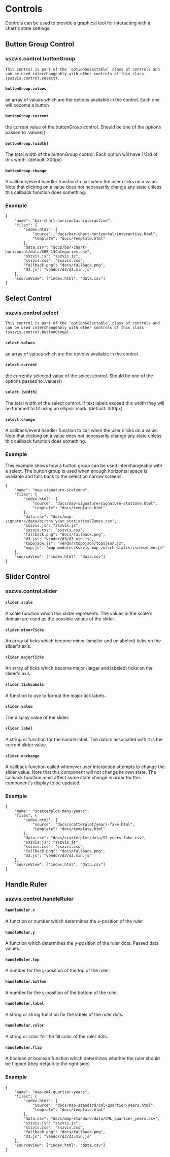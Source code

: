 # Controls

Controls can be used to provide a graphical tool for interacting with a chart's state settings.

## Button Group Control

### sszvis.control.buttonGroup

```hint|directive
This control is part of the `optionSelectable` class of controls and can be used interchangeably with other controls of this class (sszvis.control.select).
```

#### `buttonGroup.values`

an array of values which are the options available in the control. Each one will become a button

#### `buttonGroup.current`

the current value of the buttonGroup control. Should be one of the options passed to .values()

#### `buttonGroup.[width]`

The total width of the buttonGroup control. Each option will have 1/3rd of this width. (default: 300px)

#### `buttonGroup.change`

A callback/event handler function to call when the user clicks on a value. Note that clicking on a value does not necessarily change any state unless this callback function does something.

### Example

```project
{
    "name": "bar-chart-horizontal-interactive",
    "files": {
        "index.html": {
            "source": "docs/bar-chart-horizontal/interactive.html",
            "template": "docs/template.html"
        },
        "data.csv": "docs/bar-chart-horizontal/data/SHB_13Categories.csv",
        "sszvis.js": "sszvis.js",
        "sszvis.css": "sszvis.css",
        "fallback.png": "docs/fallback.png",
        "d3.js": "vendor/d3/d3.min.js"
    },
    "sourceView": ["index.html", "data.csv"]
}
```

## Select Control

### sszvis.control.select

```hint|directive
This control is part of the `optionSelectable` class of controls and can be used interchangeably with other controls of this class (sszvis.control.buttonGroup).
```

#### `select.values`

an array of values which are the options available in the control.

#### `select.current`

the currently selected value of the select control. Should be one of the options passed to .values()

#### `select.[width]`

The total width of the select control. If text labels exceed this width they will be trimmed to fit using an ellipsis mark. (default: 300px)

#### `select.change`

A callback/event handler function to call when the user clicks on a value. Note that clicking on a value does not necessarily change any state unless this callback function does something.

### Example

This example shows how a button group can be used interchangeably with a select. The button group is used when enough horizontal space is available and falls back to the select on narrow screens.

```project
{
    "name": "map-signature-statzone",
    "files": {
        "index.html": {
            "source": "docs/map-signature/signature-statzone.html",
            "template": "docs/template.html"
        },
        "data.csv": "docs/map-signature/data/births_year_statisticalZones.csv",
        "sszvis.js": "sszvis.js",
        "sszvis.css": "sszvis.css",
        "fallback.png": "docs/fallback.png",
        "d3.js": "vendor/d3/d3.min.js",
        "topojson.js": "vendor/topojson/topojson.js",
        "map.js": "map-modules/sszvis-map-zurich-statistischezonen.js"
    },
    "sourceView": ["index.html", "data.csv"]
}
```

## Slider Control

### sszvis.control.slider

#### `slider.scale`

A scale function which this slider represents. The values in the scale's domain are used as the possible values of the slider.

#### `slider.minorTicks`

An array of ticks which become minor (smaller and unlabeled) ticks on the slider's axis.

#### `slider.majorTicks`

An array of ticks which become major (larger and labeled) ticks on the slider's axis.

#### `slider.tickLabels`

A function to use to format the major tick labels.

#### `slider.value`

The display value of the slider.

#### `slider.label`

A string or function for the handle label. The datum associated with it is the current slider value.

#### `slider.onchange`

A callback function called whenever user interaction attempts to change the slider value. Note that this component will not change its own state. The callback function must affect some state change in order for this component's display to be updated.

### Example

```project
{
    "name": "scatterplot-many-years",
    "files": {
        "index.html": {
            "source": "docs/scatterplot/years-fake.html",
            "template": "docs/template.html"
        },
        "data.csv": "docs/scatterplot/data/SS_years_fake.csv",
        "sszvis.js": "sszvis.js",
        "sszvis.css": "sszvis.css",
        "fallback.png": "docs/fallback.png",
        "d3.js": "vendor/d3/d3.min.js"
    },
    "sourceView": ["index.html", "data.csv"]
}
```

## Handle Ruler

### sszvis.control.handleRuler

#### `handleRuler.x`

A function or number which determines the x-position of the ruler

#### `handleRuler.y`

A function which determines the y-position of the ruler dots. Passed data values.

#### `handleRuler.top`

A number for the y-position of the top of the ruler.

#### `handleRuler.bottom`

A number for the y-position of the bottom of the ruler.

#### `handleRuler.label`

A string or string function for the labels of the ruler dots.

#### `handleRuler.color`

A string or color for the fill color of the ruler dots.

#### `handleRuler.flip`

A boolean or boolean function which determines whether the ruler should be flipped (they default to the right side)

### Example

```project
{
    "name": "map-cml-quartier-years",
    "files": {
        "index.html": {
            "source": "docs/map-standard/cml-quartier-years.html",
            "template": "docs/template.html"
        },
        "data.csv": "docs/map-standard/data/CML_quartier_years.csv",
        "sszvis.js": "sszvis.js",
        "sszvis.css": "sszvis.css",
        "fallback.png": "docs/fallback.png",
        "d3.js": "vendor/d3/d3.min.js"
    },
    "sourceView": ["index.html", "data.csv"]
}
```

